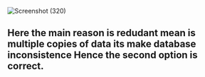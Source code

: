 ![Screenshot (320)](https://user-images.githubusercontent.com/89120960/204476013-01c356fc-2966-4947-bff2-98fc5351aa33.png)

<h2 font-color="pink"> Here the main reason is redudant mean is multiple copies of data its make database inconsistence Hence the second option is correct. <h2>

